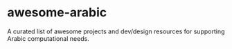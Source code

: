 # awesome-arabic
A curated list of awesome projects and dev/design resources for supporting Arabic computational needs.

